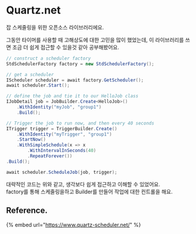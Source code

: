 # Quartz.net

잡 스케줄링을 위한 오픈소스 라이브러리에요.

그동안 타이머를 사용할 때 고해상도에 대한 고민을 많이 했었는데, 이 라이브러리를 쓰면 조금 더 쉽게 접근할 수 있을것 같아 공부해봤어요.

```csharp
// construct a scheduler factory
StdSchedulerFactory factory = new StdSchedulerFactory();

// get a scheduler
IScheduler scheduler = await factory.GetScheduler();
await scheduler.Start();

// define the job and tie it to our HelloJob class
IJobDetail job = JobBuilder.Create<HelloJob>()
    .WithIdentity("myJob", "group1")
    .Build();

// Trigger the job to run now, and then every 40 seconds
ITrigger trigger = TriggerBuilder.Create()
    .WithIdentity("myTrigger", "group1")
    .StartNow()
    .WithSimpleSchedule(x => x
        .WithIntervalInSeconds(40)
        .RepeatForever())
.Build();

await scheduler.ScheduleJob(job, trigger);
```

대략적인 코드는 위와 같고, 생각보다 쉽게 접근하고 이해할 수 있었어요.  
factory를 통해 스케줄링을하고 Builder를 만들어 작업에 대한 컨트롤을 해요.

## Reference.

{% embed url="https://www.quartz-scheduler.net/" %}




